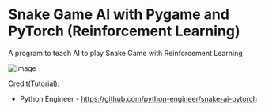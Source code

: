 # Snake Game AI with Pygame and PyTorch (Reinforcement Learning)
A program to teach AI to play Snake Game with Reinforcement Learning

![image](https://user-images.githubusercontent.com/60242731/166123981-34404b4f-d489-4dd4-827e-51912d68e384.png)


Credit(Tutorial): 
- Python Engineer - https://github.com/python-engineer/snake-ai-pytorch
